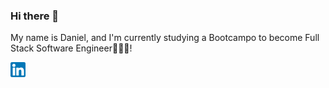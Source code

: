 ### Hi there 👋

My name is Daniel, and I'm currently studying a Bootcampo to become Full Stack Software Engineer👨🏻‍💻!

<a href="https://www.linkedin.com/in/danielarbesu/" rel="nofollow"><img src="./linkedin.png" width="24px" style="max-width: 100%;"></a>
            
<!--
**daniArbesu/daniArbesu** is a ✨ _special_ ✨ repository because its `README.md` (this file) appears on your GitHub profile.

Here are some ideas to get you started:

- 🔭 I’m currently working on ...
- 🌱 I’m currently learning ...
- 👯 I’m looking to collaborate on ...
- 🤔 I’m looking for help with ...
- 💬 Ask me about ...
- 📫 How to reach me: ...
- 😄 Pronouns: ...
- ⚡ Fun fact: ...
-->
